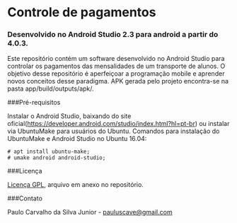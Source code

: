 # Controle de pagamentos
### Desenvolvido no Android Studio 2.3 para android a partir do 4.0.3.

Este repositório contém um software desenvolvido no Android Studio para controlar os pagamentos das mensalidades de um transporte de alunos. O objetivo desse repositório é aperfeiçoar a programação mobile e aprender novos conceitos desse paradigma. 
APK gerada pelo projeto encontra-se na pasta app/build/outputs/apk/.

###Pré-requisitos

Instalar o Android Studio, baixando do site oficial(https://developer.android.com/studio/index.html?hl=pt-br) ou instalar via UbuntuMake para usuários do Ubuntu. 
Comandos para instalação do UbuntuMake e Android Studio no Ubuntu 16.04:
```
# apt install ubuntu-make;
# umake android android-studio;
```

###Licença

[Licença GPL](https://github.com/paulocsilvajr/ControlePgto/blob/master/license_gpl.txt), arquivo em anexo no repositório.

###Contato

Paulo Carvalho da Silva Junior - pauluscave@gmail.com
